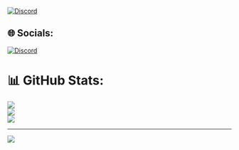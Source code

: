 [![Discord](https://variety.com/wp-content/uploads/2024/01/MrBeast-Amazon-Prime-Video.jpg)](https://arkoselabs.com) 

## 🌐 Socials:
[![Discord](https://img.shields.io/badge/Discord-%237289DA.svg?logo=discord&logoColor=white)](https://discord.com/users/860865950945378325) 

# 📊 GitHub Stats:
![](https://github-readme-stats.vercel.app/api?username=ziad-gg&theme=react&hide_border=false&include_all_commits=true&count_private=false)<br/>
![](https://github-readme-streak-stats.herokuapp.com/?user=ziad-gg&theme=react&hide_border=false)<br/>
![](https://github-readme-stats.vercel.app/api/top-langs/?username=ziad-gg&theme=react&hide_border=false&include_all_commits=true&count_private=false&layout=compact)

---
[![](https://visitcount.itsvg.in/api?id=ziad-gg&icon=0&color=0)](https://visitcount.itsvg.in)

